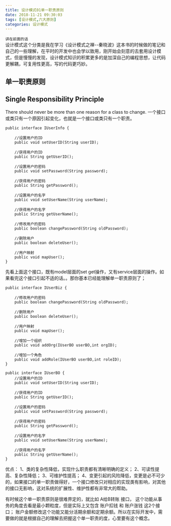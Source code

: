 ```yaml
---
title: 设计模式01单一职责原则
date: 2018-11-21 09:30:03
tags: [设计模式,六大原则]
categories: 设计模式
---
```


`讲在前面的话`  
设计模式这个分类是我在学习《设计模式之禅--秦晓波》这本书的时候做的笔记和自己的一些理解，在平时的开发中也会学以致用，刚开始会刻意的去套用设计模式，但是慢慢的发现，设计模式知识的积累更多的是加深自己的编程思想，让代码更解耦，可复用性更高，写的代码更巧妙。  

## 单一职责原则 
## Single Responsibility Principle 

There should never be more than one reason for a class to change.
一个接口或类只有一个原因引起变化，也就是一个接口或类只有一个职责。

``` 
public interface IUserInfo {
	
	//设置用户的ID
	public void setUserID(String userID);
	
	//获得用户的ID
	public String getUserID();
	
	//设置用户的密码
	public void setPassword(String password);
	
	//获得用户的密码
	public String getPassword();
	
	//设置用户的名字
	public void setUserName(String userName);
	
	//获得用户的名字
	public String getUserName();
	
	//修改用户的密码
	public boolean changePassword(String oldPassword);
	
	//删除用户
	public boolean deleteUser();
	
	//用户映射
	public void mapUser();
}
```  
先看上面这个接口，既有model层面的set get操作，又有service层面的操作。如果看完这个接口引起不适的话。。那你基本已经能理解单一职责原则了；

``` 
public interface IUserBiz {

	//修改用户的密码
	public boolean changePassword(String oldPassword);
	
	//删除用户
	public boolean deleteUser();
	
	//用户映射
	public void mapUser();
	
	//增加一个组织
	public void addOrg(IUserBO userBO,int orgID);
	
	//增加一个角色
	public void addRole(IUserBO userBO,int roleID);
}
```  

``` 
public interface IUserBO {
	//设置用户的ID
	public void setUserID(String userID);
	
	//获得用户的ID
	public String getUserID();
	
	//设置用户的密码
	public void setPassword(String password);
	
	//获得用户的密码
	public String getPassword();
	
	//设置用户的名字
	public void setUserName(String userName);
	
	//获得用户的名字
	public String getUserName();
}
```  

优点：
1、类的复杂性降低，实现什么职责都有清晰明确的定义；
2、可读性提高、复杂性降低；
3、可维护性提高；
4、变更引起的风险降低，变更是必不可少的，如果接口的单一职责做得好，一个接口修改只对相应的实现类有影响，对其他的接口无影响，这对系统的扩展性、维护性都有非常大的帮助。  

有时候这个单一职责原则是很难界定的，就比如 A给B转账 接口， 这个功能从事务的角度去看是最小颗粒度，但是实际上又包含 账户扣钱 和 账户涨钱 这2个接口； 账户金额修改这个功能又能分活期余额和定期余额。所以在实际开发中，需要做的就是根据自己的理解去把握这个单一职责的度，心里要有这个概念。

